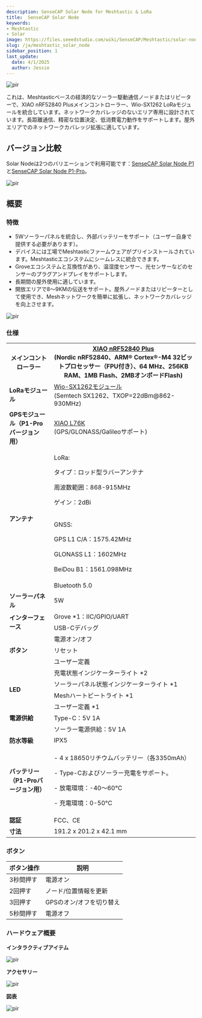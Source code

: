 ```yaml
---
description: SenseCAP Solar Node for Meshtastic & LoRa
title:  SenseCAP Solar Node
keywords:
- Meshtastic
- Solar
image: https://files.seeedstudio.com/wiki/SenseCAP/Meshtastic/solar-node.webp
slug: /ja/meshtastic_solar_node
sidebar_position: 1
last_update:
  date: 4/1/2025
  author: Jessie
---
```



<p style={{textAlign: 'center'}}><img src="https://files.seeedstudio.com/wiki/SenseCAP/Meshtastic/solar-node.png" alt="pir" width={800} height="auto" /></p>


これは、Meshtasticベースの経済的なソーラー駆動通信ノードまたはリピーターで、XIAO nRF52840 Plusメインコントローラー、Wio-SX1262 LoRaモジュールを統合しています。ネットワークカバレッジのないエリア専用に設計されています。長距離通信、精密な位置決定、低消費電力動作をサポートします。屋外エリアでのネットワークカバレッジ拡張に適しています。

## バージョン比較
 
Solar Nodeは2つのバリエーションで利用可能です：[SenseCAP Solar Node P1](https://www.seeedstudio.com/SenseCAP-Solar-Node-P1-for-Meshtastic-LoRa-p-6425.html)と[SenseCAP Solar Node P1-Pro](https://www.seeedstudio.com/SenseCAP-Solar-Node-P1-Pro-for-Meshtastic-LoRa-p-6412.html)。

<p style={{textAlign: 'center'}}><img src="https://media-cdn.seeedstudio.com/media/wysiwyg/upload/image-114993633-1_1.jpeg" alt="pir" width={800} height="auto" /></p>


## 概要

### 特徴

* 5Wソーラーパネルを統合し、外部バッテリーをサポート（ユーザー自身で提供する必要があります）。
* デバイスには工場でMeshtasticファームウェアがプリインストールされています。Meshtasticエコシステムにシームレスに統合できます。
* Groveエコシステムと互換性があり、温湿度センサー、光センサーなどのセンサーのプラグアンドプレイをサポートします。
* 長期間の屋外使用に適しています。
* 開放エリアで8〜9KMの伝送をサポート。屋外ノードまたはリピーターとして使用でき、Meshネットワークを簡単に拡張し、ネットワークカバレッジを向上させます。

<p style={{textAlign: 'center'}}><img src="https://media-cdn.seeedstudio.com/media/wysiwyg/upload/image-114993633-3.png" alt="pir" width={800} height="auto" /></p>


### 仕様


<table>
  <tr>
    <th><b>メインコントローラー</b></th>
    <th>
      <a href="https://www.seeedstudio.com/Seeed-Studio-XIAO-nRF52840-Plus-p-6359.html" target="_blank">XIAO nRF52840 Plus</a><br />
      (Nordic nRF52840、ARM® Cortex®-M4 32ビットプロセッサー（FPU付き）、64 MHz、256KB RAM、1MB Flash、2MBオンボードFlash)
    </th>
  </tr>
  <tr>
    <td><b>LoRaモジュール</b></td>
    <td>
      <a href="https://www.seeedstudio.com/Wio-SX1262-Wireless-Module-p-5981.html" target="_blank">Wio-SX1262モジュール</a><br />
      (Semtech SX1262、TXOP=22dBm@862-930MHz)
    </td>
  </tr>
  <tr>
    <td><b>GPSモジュール（P1-Proバージョン用）</b></td>
    <td>
      <a href="https://www.seeedstudio.com/L76K-GNSS-Module-for-Seeed-Studio-XIAO-p-5864.html" target="_blank">XIAO L76K</a><br />
      (GPS/GLONASS/Galileoサポート)
    </td>
  </tr>
  <tr>
    <td rowSpan="3"><b>アンテナ</b></td>
    <td>
      <p>LoRa:</p>
      <p>タイプ：ロッド型ラバーアンテナ</p>
      <p>周波数範囲：868-915MHz</p>
      <p>ゲイン：2dBi</p>
    </td>
  </tr>
  <tr>
    <td>
      <p>GNSS:</p>
      <p>GPS L1 C/A：1575.42MHz</p>
      <p>GLONASS L1：1602MHz</p>
      <p>BeiDou B1：1561.098MHz</p>
    </td>
  </tr>
  <tr>
    <td>Bluetooth 5.0</td>
  </tr>
  <tr>
    <td><b>ソーラーパネル</b></td>
    <td>5W</td>
  </tr>
  <tr>
    <td rowSpan="2"><b>インターフェース</b></td>
    <td>Grove *1：IIC/GPIO/UART</td>
  </tr>
  <tr>
    <td>USB-Cデバッグ</td>
  </tr>
  <tr>
    <td rowSpan="3"><b>ボタン</b></td>
    <td>電源オン/オフ</td>
  </tr>
  <tr>
    <td>リセット</td>
  </tr>
  <tr>
    <td>ユーザー定義</td>
  </tr>
  <tr>
    <td rowSpan="4"><b>LED</b></td>
    <td>充電状態インジケーターライト *2</td>
  </tr>
  <tr>
    <td>ソーラーパネル状態インジケーターライト *1</td>
  </tr>
  <tr>
    <td>Meshハートビートライト *1</td>
  </tr>
  <tr>
    <td>ユーザー定義 *1</td>
  </tr>
  <tr>
    <td><b>電源供給</b></td>
    <td>Type-C：5V 1A</td>
  </tr>
  <tr>
    <td></td>
    <td>ソーラー電源供給：5V 1A</td>
  </tr>
  <tr>
    <td><b>防水等級</b></td>
    <td>IPX5</td>
  </tr>
  <tr>
    <td><b>バッテリー（P1-Proバージョン用）</b></td>
    <td>
      <p>- 4 x 18650リチウムバッテリー（各3350mAh）</p>
      <p>- Type-Cおよびソーラー充電をサポート。</p>
      <p>- 放電環境：-40～60°C</p>
      <p>- 充電環境：0-50°C</p>
    </td>
  </tr>
  <tr>
    <td><b>認証</b></td>
    <td>FCC、CE</td>
  </tr>
  <tr>
    <td><b>寸法</b></td>
    <td>191.2 x 201.2 x 42.1 mm</td>
  </tr>
</table>


### ボタン

|ボタン操作|説明|
|--|--|
|3秒間押す|電源オン|
|2回押す|ノード/位置情報を更新|
|3回押す|GPSのオン/オフを切り替え|
|5秒間押す|電源オフ|


### ハードウェア概要

**インタラクティブアイテム**
<p style={{textAlign: 'center'}}><img src="https://files.seeedstudio.com/wiki/SenseCAP/Meshtastic/interactive.png" alt="pir" width={800} height="auto" /></p>

**アクセサリー**

<p style={{textAlign: 'center'}}><img src="https://files.seeedstudio.com/wiki/SenseCAP/Meshtastic/accessory.png" alt="pir" width={800} height="auto" /></p>

**図表**

<p style={{textAlign: 'center'}}><img src="https://files.seeedstudio.com/wiki/SenseCAP/Meshtastic/solar_node_diagram.png" alt="pir" width={800} height="auto" /></p>